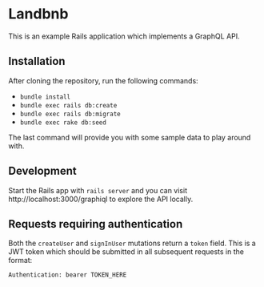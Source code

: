 # Landbnb

This is an example Rails application which implements a GraphQL API.

## Installation

After cloning the repository, run the following commands:
- `bundle install`
- `bundle exec rails db:create`
- `bundle exec rails db:migrate`
- `bundle exec rake db:seed`

The last command will provide you with some sample data to play around with.

## Development

Start the Rails app with `rails server` and you can visit http://localhost:3000/graphiql to explore the API locally.

## Requests requiring authentication

Both the `createUser` and `signInUser` mutations return a `token` field. This is a JWT token which should be submitted in all subsequent requests in the format:

`Authentication: bearer TOKEN_HERE`
